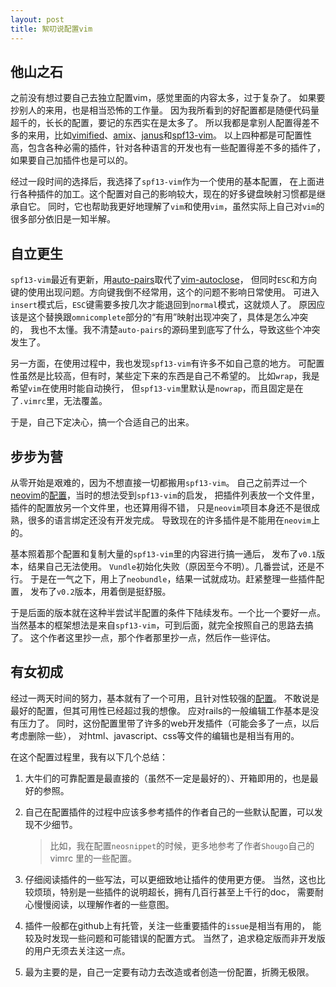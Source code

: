 ```yaml
---
layout: post
title: 絮叨说配置vim
---
```


## 他山之石
之前没有想过要自己去独立配置vim，感觉里面的内容太多，过于复杂了。
如果要抄别人的来用，也是相当恐怖的工作量。
因为我所看到的好配置都是随便代码量超千的，长长的配置，要记的东西实在是太多了。
所以我都是拿别人配置得差不多的来用，比如[vimified][1]、[amix][2]、[janus][3]和[spf13-vim][4]。
以上四种都是可配置性高，包含各种必需的插件，针对各种语言的开发也有一些配置得差不多的插件了，
如果要自己加插件也是可以的。

经过一段时间的选择后，我选择了`spf13-vim`作为一个使用的基本配置，
在上面进行各种插件的加工。这个配置对自己的影响较大，现在的好多键盘映射习惯都是继承自它。
同时，它也帮助我更好地理解了`vim`和使用`vim`，虽然实际上自己对`vim`的很多部分依旧是一知半解。

## 自立更生
`spf13-vim`最近有更新，用[auto-pairs][5]取代了[vim-autoclose][6]，
但同时`ESC`和方向键的使用出现问题。方向键我倒不经常用，这个的问题不影响日常使用。
可进入`insert`模式后，`ESC`键需要多按几次才能退回到`normal`模式，这就烦人了。
原因应该是这个替换跟`omnicomplete`部分的“有用”映射出现冲突了，具体是怎么冲突的，
我也不太懂。我不清楚`auto-pairs`的源码里到底写了什么，导致这些个冲突发生了。

另一方面，在使用过程中，我也发现`spf13-vim`有许多不如自己意的地方。
可配置性虽然是比较高，但有时，某些定下来的东西是自己不希望的。
比如`wrap`，我是希望`vim`在使用时能自动换行，
但`spf13-vim`里默认是`nowrap`，而且固定是在了`.vimrc`里，无法覆盖。

于是，自己下定决心，搞一个合适自己的出来。

## 步步为营
从零开始是艰难的，因为不想直接一切都搬用`spf13-vim`。
自己之前弄过一个[neovim][7]的[配置][8]，当时的想法受到`spf13-vim`的启发，
把插件列表放一个文件里，插件的配置放另一个文件里，也还算用得不错，
只是`neovim`项目本身还不是很成熟，很多的语言绑定还没有开发完成。
导致现在的许多插件是不能用在`neovim`上的。

基本照着那个配置和复制大量的`spf13-vim`里的内容进行搞一通后，
发布了`v0.1`版本，结果自己无法使用。
`Vundle`初始化失败（原因至今不明）。几番尝试，还是不行。
于是在一气之下，用上了`neobundle`，结果一试就成功。赶紧整理一些插件配置，
发布了`v0.2`版本，用着倒是挺舒服。

于是后面的版本就在这种半尝试半配置的条件下陆续发布。一个比一个要好一点。
当然基本的框架想法是来自`spf13-vim`，可到后面，就完全按照自己的思路去搞了。
这个作者这里抄一点，那个作者那里抄一点，然后作一些评估。

## 有女初成
经过一两天时间的努力，基本就有了一个可用，且针对性较强的[配置][9]。
不敢说是最好的配置，但其可用性已经超过我的想像。
应对rails的一般编辑工作基本是没有压力了。
同时，这份配置里带了许多的web开发插件（可能会多了一点，以后考虑删除一些），
对html、javascript、css等文件的编辑也是相当有用的。

在这个配置过程里，我有以下几个总结：

1. 大牛们的可靠配置是最直接的（虽然不一定是最好的）、开箱即用的，也是最好的参照。

2. 自己在配置插件的过程中应该多参考插件的作者自己的一些默认配置，可以发现不少细节。

    > 比如，我在配置`neosnippet`的时候，更多地参考了作者`Shougo`自己的vimrc
    > 里的一些配置。

3. 仔细阅读插件的一些写法，可以更细致地让插件的使用更方便。
当然，这也比较烦琐，特别是一些插件的说明超长，拥有几百行甚至上千行的doc，
需要耐心慢慢阅读，以理解作者的一些意图。

4. 插件一般都在github上有托管，关注一些重要插件的`issue`是相当有用的，
能较及时发现一些问题和可能错误的配置方式。
当然了，追求稳定版而非开发版的用户无须去关注这一点。

5. 最为主要的是，自己一定要有动力去改造或者创造一份配置，折腾无极限。

[1]: https://github.com/zaiste/vimified
[2]: https://github.com/amix/vimrc
[3]: https://github.com/carlhuda/janus
[4]: https://github.com/spf13/spf13-vim
[5]: https://github.com/jiangmiao/auto-pairs
[6]: https://github.com/spf13/vim-autoclose
[7]: https://github.com/neovim/neovim
[8]: https://github.com/gisphm/myneovimrc
[9]: https://github.com/gisphm/myvimrc
